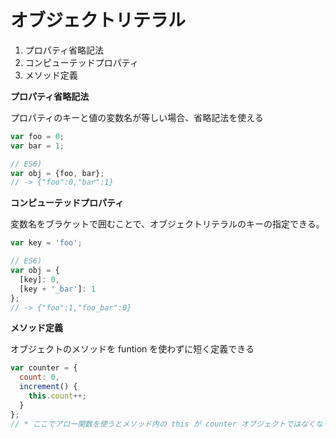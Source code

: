 オブジェクトリテラル
====================

1. プロパティ省略記法
1. コンピューテッドプロパティ
1. メソッド定義

__プロパティ省略記法__

プロパティのキーと値の変数名が等しい場合、省略記法を使える

```javascript
var foo = 0;
var bar = 1;

// ES6)
var obj = {foo, bar};
// -> {"foo":0,"bar":1}
```

__コンピューテッドプロパティ__

変数名をブラケットで囲むことで、オブジェクトリテラルのキーの指定できる。

```javascript
var key = 'foo';

// ES6)
var obj = {
  [key]: 0,
  [key + '_bar']: 1
};
// -> {"foo":1,"foo_bar":0}
```

__メソッド定義__

オブジェクトのメソッドを funtion を使わずに短く定義できる

```javascript 
var counter = {
  count: 0,
  increment() {
    this.count++;
  }
};
// * ここでアロー関数を使うとメソッド内の this が counter オブジェクトではなくなってしまうことに注意。
```
